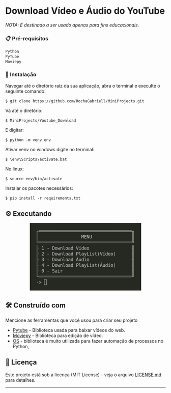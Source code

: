 # Download Vídeo e Áudio do YouTube

_NOTA: É destinado a ser usado apenas para fins educacionais._

### 📋 Pré-requisitos

```
Python
PyTube
Moviepy
```

### 🔧 Instalação


Navegar até o diretório raiz da sua aplicação, abra o terminal e execulte o seguinte comando:

```
$ git clone https://github.com/RochaGabriell/MiniProjects.git
```

Vá até o diretório:

```
$ MiniProjects/Youtube_Download
```

E digitar:

```
$ python -m venv env
```

Ativar venv no windows digite no terminal:

```
$ \env\Scripts\activate.bat
```

No linux: 

```
$ source env/bin/activate
```

Instalar os pacotes necessários:

```
$ pip install -r requirements.txt
```
## ⚙️ Executando

<p align="center">
  <img src="../img/yt.png" width="350" title="hover text">
</p>

## 🛠️ Construído com

Mencione as ferramentas que você usou para criar seu projeto

* [Pytube](https://github.com/pytube/pytube) - Biblioteca usada para baixar vídeos do web.
* [Moviepy](https://zulko.github.io/moviepy/) - Biblioteca para edição de vídeo.
* [OS](https://docs.python.org/3/library/os.html) - biblioteca é muito utilizada para fazer automação de processos no Python,

## 📄 Licença

Este projeto está sob a licença (MIT License) - veja o arquivo [LICENSE.md](https://github.com/usuario/projeto/licenca) para detalhes.

---